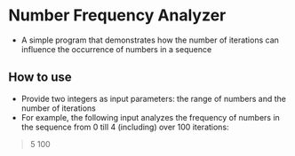 # Number Frequency Analyzer
* A simple program that demonstrates how the number of iterations can influence the occurrence of numbers in a sequence

## How to use
* Provide two integers as input parameters: the range of numbers and the number of iterations
* For example, the following input analyzes the frequency of numbers in the sequence from 0 till 4 (including) over 100 iterations:
> 5 100

